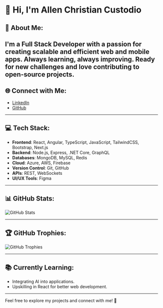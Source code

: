 # 👋 Hi, I'm **Allen Christian Custodio**

## 💫 About Me:
I'm a **Full Stack Developer** with a passion for creating scalable and efficient web and mobile apps. Always learning, always improving. Ready for new challenges and love contributing to open-source projects.
---

## 🌐 Connect with Me:
- [LinkedIn](https://www.linkedin.com/in/allenchristiancustodio)
- [GitHub](https://github.com/allenchristiancustodio)

---

## 💻 Tech Stack:
- **Frontend**: React, Angular, TypeScript, JavaScript, TailwindCSS, Bootstrap, Next.js
- **Backend**: Node.js, Express, .NET Core, GraphQL
- **Databases**: MongoDB, MySQL, Redis
- **Cloud**: Azure, AWS, Firebase
- **Version Control**: Git, GitHub
- **APIs**: REST, WebSockets
- **UI/UX Tools**: Figma

---

## 📊 GitHub Stats:

![GitHub Stats](https://github-readme-stats.vercel.app/api?username=allenchristiancustodio&show_icons=true&count_private=true&theme=radical)

---

## 🏆 GitHub Trophies:

![GitHub Trophies](https://github-profile-trophy.vercel.app/?username=allenchristiancustodio&theme=juicyfresh&margin-w=20&margin-h=20)

---

## 📚 Currently Learning:
- Integrating AI into applications.
- Upskilling in React for better web development.

---

Feel free to explore my projects and connect with me! 🚀
